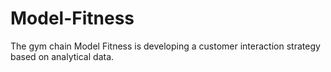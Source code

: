 # Model-Fitness
The gym chain Model Fitness is developing a customer interaction strategy based on analytical data.
